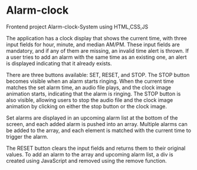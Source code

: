 # Alarm-clock
Frontend project Alarm-clock-System using HTML,CSS,JS

The application has a clock display that shows the current time, with three input fields for hour, minute, and median AM/PM. These input fields are mandatory, and if any of them are missing, an invalid time alert is thrown. If a user tries to add an alarm with the same time as an existing one, an alert is displayed indicating that it already exists.

There are three buttons available: SET, RESET, and STOP. The STOP button becomes visible when an alarm starts ringing. When the current time matches the set alarm time, an audio file plays, and the clock image animation starts, indicating that the alarm is ringing. The STOP button is also visible, allowing users to stop the audio file and the clock image animation by clicking on either the stop button or the clock image.

Set alarms are displayed in an upcoming alarm list at the bottom of the screen, and each added alarm is pushed into an array. Multiple alarms can be added to the array, and each element is matched with the current time to trigger the alarm.

The RESET button clears the input fields and returns them to their original values. To add an alarm to the array and upcoming alarm list, a div is created using JavaScript and removed using the remove function.
